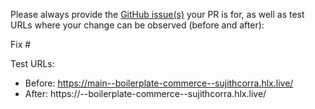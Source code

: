 Please always provide the [GitHub issue(s)](../issues) your PR is for, as well as test URLs where your change can be observed (before and after):

Fix #<gh-issue-id>

Test URLs:
- Before: https://main--boilerplate-commerce--sujithcorra.hlx.live/
- After: https://<branch>--boilerplate-commerce--sujithcorra.hlx.live/
